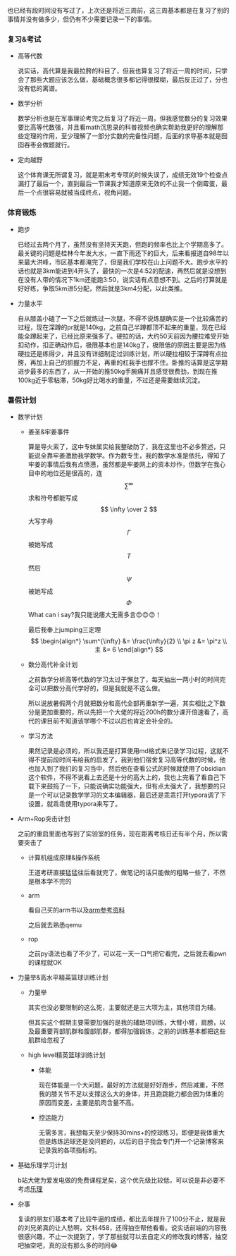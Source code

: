 也已经有段时间没有写过了，上次还是将近三周前，这三周基本都是在复习了别的事情并没有做多少，但仍有不少需要记录一下的事情。

### 复习&考试

- 高等代数

  说实话，高代算是我最拉胯的科目了，但我也算复习了将近一周的时间，只学会了那些大题应该怎么做，基础概念很多都记得很模糊，最后反正过了，分也没有低的离谱。

- 数学分析

  数学分析也是在军事理论考完之后复习了将近一周，但我感觉数分的复习效果要比高等代数强，并且看math沉思录的科普视频也确实帮助我更好的理解那些定理的作用，至少理解了一部分实数的完备性问题，后面的求导基本就是囫囵吞枣会做题就行。

- 定向越野

  这个体育课无所谓复习，就是期末考专项的时候失误了，成绩无效19个检查点漏打了最后一个，直到最后一节课我才知道原来无效的不止我一个倒霉蛋，最后一个点很容易就被当成终点，视角问题。

### 体育锻炼

- 跑步

  已经过去两个月了，虽然没有坚持天天跑，但跑的频率也比上个学期高多了。最关键的问题是桂林今年发大水，一直下雨还下的巨大，后来看报道自98年以来最大洪峰，市区基本都淹完了，但是我们学校在山上问题不大。跑步水平的话也就是3km能进到4开头了，最快的一次是4:52的配速，再然后就是没想到在没有人带的情况下1km还能跑3:50，说实话有点意想不到。之后的打算就是好好练，争取5km进5分配，然后就是3km4分配，以此类推。

- 力量水平

  自从膝盖小磕了一下之后就练过一次腿，不得不说练腿确实是一个比较痛苦的过程，现在深蹲的pr就是140kg，之前自己半蹲都顶不起来的重量，现在已经能全蹲起来了，已经比原来强多了。硬拉的话，大约50天前因为腰拉难受开始扣动作，扣正确动作后，极限基本也是140kg了，极限低的原因主要是因为练硬拉还是练得少，并且没有详细制定过训练计划，所以硬拉相较于深蹲有点拉胯，再加上自己的抓握力不足，再重的杠我手也撑不住。卧推的话算是这学期进步最多的东西了，从一开始的推50kg手腕痛并且感觉很费劲，到现在推100kg近乎零粘滞，50kg好比喝水的重量，不过还是需要继续沉淀。

### 暑假计划

- 数学计划

  - 姜圣&牢姜事件

    算是导火索了，这中专妹属实给我整破防了，我在这里也不必多赘述，只能说全靠牢姜激励我学数学。作为数专生，我的数学水准是依托，得知了牢姜的事情后我有点愤懑，虽然都是牢姜网上的资本炒作，但数学在我心目中的地位还是很高的，连
    $$
    \sum^{\infty}
    $$
    求和符号都能写成
    $$
    \infty \over 2
    $$
    大写字母
    $$
    \Gamma
    $$
    被她写成
    $$
    T
    $$
    然后
    $$
    \Psi
    $$
    被她写成
    $$
    \Phi
    $$
    What can i say?我只能说痿大无需多言:heart_eyes::heart_eyes::heart_eyes:！

    最后我奉上jumping三定理
    $$
    \begin{align*}
    \sum^{\infty} &= \frac{\infty}{2} \\
    \pi z &= \pi^z \\
    主 &= 6
    \end{align*}
    $$
  
  - 数分高代补全计划
  
    之前数学分析高等代数的学习太过于懈怠了，每天抽出一两小时的时间完全可以把数分高代学好的，但是我就是不这么做。
  
    所以说放暑假两个月就把数分和高代全部再重新学一遍，其实相比之下数分是更加重要的，所以先把一个大佬的将近200h的数分课开倍速看了，高代的课目前不知道该学哪个不过以后也肯定会补全的。
    
  - 学习方法
  
    果然记录是必须的，所以我还是打算使用md格式来记录学习过程，这就不得不提前段时间韦给我的启发了，我到他们宿舍复习高等代数的时候，他也加入到了我们的复习当中，然后他在查看公式的时候就使用了obsidian这个软件，不得不说看上去还是十分的高大上的，我也上完看了看自己下载下来鼓捣了一下，只能说确实功能强大，但有点太强大了，我想要的只是一个可以记录数学学习的文本编辑器，最后还是乖乖打开typora调了下设置，就乖乖使用typora来写了。
  
- Arm+Rop突击计划

  之前的重启里面也写到了实验室的任务，现在距离考核日还有半个月，所以需要突击了

  - 计算机组成原理&操作系统

    王道考研直接猛猛往后看就完了，做笔记的话只能做的粗略一些了，不然是根本学不完的

  - arm

    看自己买的arm书以及[arm参考资料](https://azeria-labs.com)

    之后就去熟悉qemu

  - rop

    之前py语法也看了不少了，可以花一天一口气把它看完，之后就去看pwn的课程就OK

- 力量举&高水平精英篮球训练计划

  - 力量举

    其实也没必要限制的这么死，主要就还是三大项为主，其他项目为辅。

    但其实这个假期主要需要加强的是我的辅助项训练，大臂小臂，肩膀，以及最重要背部肌群和腹部肌群，都得加强锻炼，之前的训练基本都把这些肌群给忽视了

  - high level精英篮球训练计划

    - 体能

      现在体能是一个大问题，最好的方法就是好好跑步，然后减重，不然我的膝关节不足以支撑这么大的身体，并且跑跳能力都会因为体重的原因而变差，主要是肌肉含量不高。

    - 控运能力

      无需多言，我想每天至少保持30mins+的控球练习，即便是我体重大但是练练运球还是没问题的，以后的日子我会专门开一个记录博客来记录我的各项指标的。

- 基础乐理学习计划

  b站大佬为爱发电做的免费课程足矣，这个优先级比较低，可以说是非必要不考虑[乐理](https://www.bilibili.com/video/BV14p4y1e7TV/?share_source=copy_web&vd_source=4c50cab7a394a38f8b82de29883786fd)

- 杂事

  复读的朋友们基本考了比较牛逼的成绩，都比去年提升了100分不止，就是我的刘兄弟真的让人愁啊，文科458，还得抽空帮他看看。说实话前端的内容我很感兴趣，不止一次提到了，学了那些就可以去自定义的修改我的博客，抽空吧抽空吧，真的没有那么多的时间:joy:
